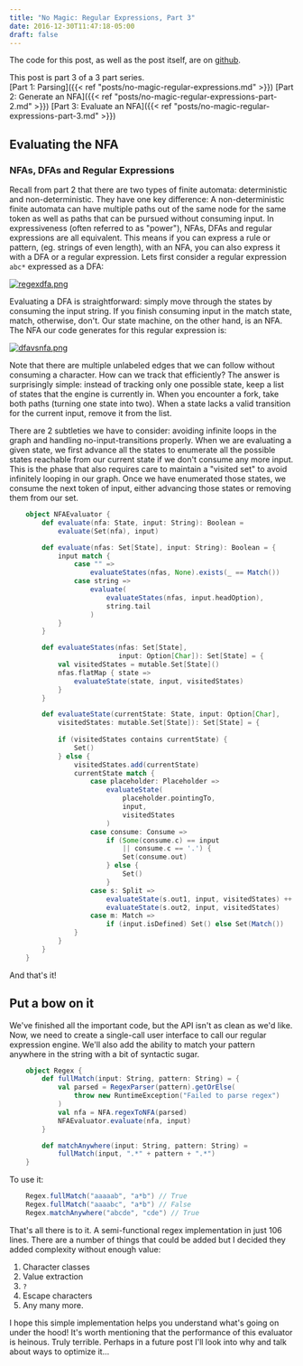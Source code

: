```yaml
---
title: "No Magic: Regular Expressions, Part 3"
date: 2016-12-30T11:47:18-05:00
draft: false
---
```

The code for this post, as well as the post itself, are on [github](https://github.com/rcoh/toyregex).

This post is part 3 of a 3 part series.  
[Part 1: Parsing]({{< ref "posts/no-magic-regular-expressions.md" >}})
[Part 2: Generate an NFA]({{< ref "posts/no-magic-regular-expressions-part-2.md" >}})
[Part 3: Evaluate an NFA]({{< ref "posts/no-magic-regular-expressions-part-3.md" >}})

## Evaluating the NFA ##
### NFAs, DFAs and Regular Expressions
Recall from part 2 that there are two types of finite automata: deterministic and non-deterministic. They have one key difference: A non-deterministic finite automata can have multiple paths out of the same node for the same token as well as paths that can be pursued without consuming input. In expressiveness (often referred to as "power"), NFAs, DFAs and regular expressions are all equivalent. This means if you can express a rule or pattern, (eg. strings of even length), with an NFA, you can also express it with a DFA or a regular expression. Lets first consider a regular expression `abc*` expressed as a DFA:

[![regexdfa.png](https://svbtleusercontent.com/cthi9nvdpg1p1a_small.png)](https://svbtleusercontent.com/cthi9nvdpg1p1a.png)

Evaluating a DFA is straightforward: simply move through the states by consuming the input string. If you finish consuming input in the match state, match, otherwise, don't. Our state machine, on the other hand, is an NFA. The NFA our code generates for this regular expression is:

[![dfavsnfa.png](https://svbtleusercontent.com/jgl025kfustnta_small.png)](https://svbtleusercontent.com/jgl025kfustnta.png)

Note that there are multiple unlabeled edges that we can follow without consuming a character. How can we track that efficiently? The answer is surprisingly simple: instead of tracking only one possible state, keep a list of states that the engine is currently in. When you encounter a fork, take both paths (turning one state into two). When a state lacks a valid transition for the current input, remove it from the list. 

There are 2 subtleties we have to consider: avoiding infinite loops in the graph and handling no-input-transitions properly. When we are evaluating a given state, we first advance all the states to enumerate all the possible states reachable from our current state if we don't consume any more input. This is the phase that also requires care to maintain a "visited set" to avoid infinitely looping in our graph. Once we have enumerated those states, we consume the next token of input, either advancing those states or removing them from our set.

```scala
    object NFAEvaluator {
        def evaluate(nfa: State, input: String): Boolean = 
            evaluate(Set(nfa), input)

        def evaluate(nfas: Set[State], input: String): Boolean = {
            input match {
                case "" => 
                    evaluateStates(nfas, None).exists(_ == Match())
                case string => 
                    evaluate(
                        evaluateStates(nfas, input.headOption), 
                        string.tail
                    )
            }
        }

        def evaluateStates(nfas: Set[State], 
                           input: Option[Char]): Set[State] = {
            val visitedStates = mutable.Set[State]()
            nfas.flatMap { state => 
                evaluateState(state, input, visitedStates)
            }
        }

        def evaluateState(currentState: State, input: Option[Char],
            visitedStates: mutable.Set[State]): Set[State] = {
            
            if (visitedStates contains currentState) {
                Set()
            } else {
                visitedStates.add(currentState)
                currentState match {
                    case placeholder: Placeholder => 
                        evaluateState(
                            placeholder.pointingTo, 
                            input,
                            visitedStates
                        )
                    case consume: Consume => 
                        if (Some(consume.c) == input 
                            || consume.c == '.') { 
                            Set(consume.out) 
                        } else { 
                            Set()
                        }
                    case s: Split => 
                        evaluateState(s.out1, input, visitedStates) ++ 
                        evaluateState(s.out2, input, visitedStates)
                    case m: Match => 
                        if (input.isDefined) Set() else Set(Match())
                }
            }
        }
    }
```

And that's it!

## Put a bow on it ##

We've finished all the important code, but the API isn't as clean as we'd like. Now, we need to create a single-call user interface to call our regular expression engine. We'll also add the ability to match your pattern anywhere in the string with a bit of syntactic sugar.

```scala
    object Regex {
        def fullMatch(input: String, pattern: String) = {
            val parsed = RegexParser(pattern).getOrElse(
                throw new RuntimeException("Failed to parse regex")
            )
            val nfa = NFA.regexToNFA(parsed)
            NFAEvaluator.evaluate(nfa, input)
        }    

        def matchAnywhere(input: String, pattern: String) = 
            fullMatch(input, ".*" + pattern + ".*")
    }
```

To use it:

```scala
    Regex.fullMatch("aaaaab", "a*b") // True
    Regex.fullMatch("aaaabc", "a*b") // False
    Regex.matchAnywhere("abcde", "cde") // True
```

That's all there is to it. A semi-functional regex implementation in just 106 lines. There are a number of things that could be added but I decided they added complexity without enough value:

1. Character classes
2. Value extraction
3. `?`
4. Escape characters
5. Any many more.

I hope this simple implementation helps you understand what's going on under the hood! It's worth mentioning that the performance of this evaluator is heinous. Truly terrible. Perhaps in a future post I'll look into why and talk about ways to optimize it...

